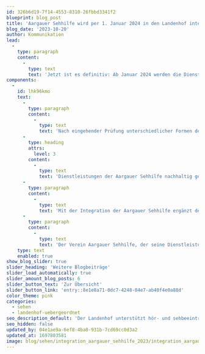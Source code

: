 ```yaml
---
id: 326b6d19-7f14-4553-8310-26fbbd3341f2
blueprint: blog_post
title: 'Aargauer Sehhilfe wird per 1. Januar 2024 in den Landenhof integriert'
blog_date: '2023-10-20'
author: Kommunikation
lead:
  -
    type: paragraph
    content:
      -
        type: text
        text: 'Jetzt ist es definitiv: Ab Januar 2024 werden die Dienstleistungen der Aargauer Sehhilfe neu unter dem Dach des Landenhofs angeboten werden. Die Mitgliederversammlung des Vereins Aargauer Sehhilfe sowie der Stiftungsrat Landenhof haben dem Integrationsvertrag zugestimmt. Dieser wurde am 20. Oktober 2023 von beiden Parteien unterschrieben.'
components:
  -
    id: lhk96kmo
    text:
      -
        type: paragraph
        content:
          -
            type: text
            text: 'Nach eingehender Prüfung unterschiedlicher Formen der Zusammenarbeit mit diversen Partnern hat sich der Verein Aargauer Sehhilfe für ein Zusammengehen mit der Stiftung Landenhof Zentrum für Hören und Sehen entschieden. Dabei wird die Aargauer Sehhilfe als eigenständig geführte Beratungsstelle in den Landenhof integriert. Dies hatte eine Arbeitsgruppe aus Vorstandsmitgliedern der Aargauer Sehhilfe und Vertretern des Landenhofs vorgeschlagen.'
      -
        type: heading
        attrs:
          level: 3
        content:
          -
            type: text
            text: 'Dienstleistungen der Aargauer Sehhilfe nachhaltig gesichert'
      -
        type: paragraph
        content:
          -
            type: text
            text: 'Mit der Integration der Aargauer Sehhilfe ergänzt der Landenhof sein ambulantes Angebot mit der umfassenden Beratung von Menschen mit einer Sehbeeinträchtigung und führt nebst der Beratung für Schwerhörige und Gehörlose (BFSUG) Aargau Solothurn künftig eine zweite Beratungsstelle. Durch die neue räumliche Nähe der Aargauer Sehhilfe zu anderen Landenhof-Angeboten im Bereich der Sehbeeinträchtigungen - Visiopädagogischer Dienst und geplante Tagessonderschule Sehen - sollen Synergien künftig noch besser genutzt werden.'
      -
        type: paragraph
        content:
          -
            type: text
            text: 'Der Verein Aargauer Sehhilfe, der seine Dienstleistungen seit 1936 erfolgreich anbietet, stand in den letzten Jahren vor der grossen Herausforderung, seinen Vorstand mit genügend Mitgliedern besetzen zu können. In den letzten Jahren führten nur zwei Vorstandsmitglieder den Verein. Durch die Integration in den Landenhof, eine innovative und professionell geführte Organisation, kann das heute bestehende Dienstleistungsangebot der Aargauer Sehhilfe nachhaltig gesichert werden.'
    type: text
    enabled: true
show_blog_slider: true
slider_heading: 'Weitere Blogbeiträge'
slider_load_automatically: true
slider_amount_blog_posts: 6
slider_button_text: 'Zur Übersicht'
slider_button_link: 'entry::8e1e8a71-0dc7-4248-84e7-ab40f4e0a88d'
color_theme: pink
categories:
  - sehen
  - landenhof-uebergeordnet
seo_description_default: 'Der Landenhof unterstützt hör- und sehbeeinträchtigte Kinder & Jugendliche in ihrem selbstbestimmten Leben durch Förderung ihrer Fähigkeiten & Entwicklung'
seo_hidden: false
updated_by: 04e1ae9a-6ef8-4ba0-931b-7cd69cc0d3a2
updated_at: 1697803581
image: blog/sehen/integration_aargauer_sehhilfe_2023/integration_aargauer_sehhilfe_2023_front.jpg
---
```

